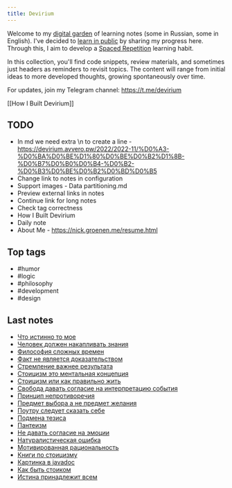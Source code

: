 ```yaml
---
title: Devirium
---
```


Welcome to my [digital garden](https://maggieappleton.com/garden-history) of learning notes (some in Russian, some in English). I've decided to [learn in public](https://dev.to/jbranchaud/how-i-learned-to-learn-in-public-2f4m) by sharing my progress here. Through this, I aim to develop a [Spaced Repetition](https://til.yenly.wtf/notes/spaced-repetition) learning habit.

In this collection, you'll find code snippets, review materials, and sometimes just headers as reminders to revisit topics. The content will range from initial ideas to more developed thoughts, growing spontaneously over time.

For updates, join my Telegram channel: https://t.me/devirium

[[How I Built Devirium]]

## TODO

- In md we need extra \n to create a line - https://devirium.avvero.pw/2022/2022-11/%D0%A3-%D0%BA%D0%BE%D1%80%D0%BE%D0%B2%D1%8B-%D0%B7%D0%B0%D0%B4-%D0%B2-%D0%B3%D0%BE%D0%B2%D0%BD%D0%B5
- Change link to notes in configuration
- Support images - Data partitioning.md
- Preview external links in notes
- Continue link for long notes
- Check tag correctness
- How I Built Devirium
- Daily note
- About Me - https://nick.groenen.me/resume.html

## Top tags
- #humor
- #logic
- #philosophy
- #development
- #design

## Last notes
- [Что истинно то мое](2023/2023-04/Что-истинно-то-мое.md)
- [Человек должен накапливать знания](2023/2023-04/Человек-должен-накапливать-знания.md)
- [Философия сложных времен](2023/2023-04/Философия-сложных-времен.md)
- [Факт не является доказательством](2023/2023-04/Факт-не-является-доказательством.md)
- [Стремление важнее результата](2023/2023-04/Стремление-важнее-результата.md)
- [Стоицизм это ментальная концепция](2023/2023-04/Стоицизм-это-ментальная-концепция.md)
- [Стоицизм или как правильно жить](2023/2023-04/Стоицизм-или-как-правильно-жить.md)
- [Свобода давать согласие на интерпретацию события](2023/2023-04/Свобода-давать-согласие-на-интерпретацию-события.md)
- [Принцип непротиворечия](2023/2023-04/Принцип-непротиворечия.md)
- [Предмет выбора а не предмет желания](2023/2023-04/Предмет-выбора-а-не-предмет-желания.md)
- [Поутру следует сказать себе](2023/2023-04/Поутру-следует-сказать-себе.md)
- [Подмена тезиса](2023/2023-04/Подмена-тезиса.md)
- [Пантеизм](2023/2023-04/Пантеизм.md)
- [Не давать согласие на эмоции](2023/2023-04/Не-давать-согласие-на-эмоции.md)
- [Натуралистическая ошибка](2023/2023-04/Натуралистическая-ошибка.md)
- [Мотивированная рациональность](2023/2023-04/Мотивированная-рациональность.md)
- [Книги по стоицизму](2023/2023-04/Книги-по-стоицизму.md)
- [Картинка в javadoc](2023/2023-04/Картинка-в-javadoc.md)
- [Как быть стоиком](2023/2023-04/Как-быть-стоиком.md)
- [Истина принадлежит всем](2023/2023-04/Истина-принадлежит-всем.md)
